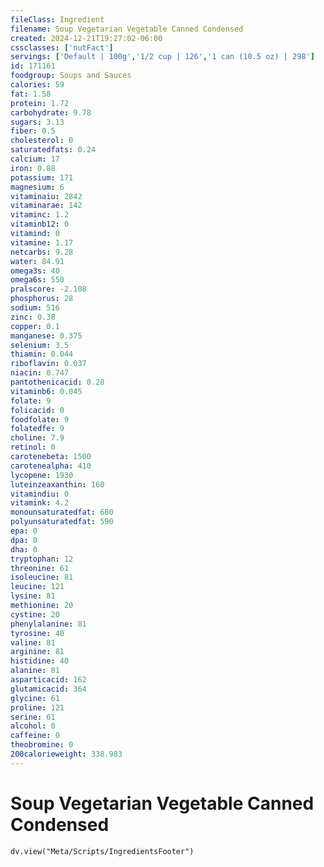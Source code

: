 ```yaml
---
fileClass: Ingredient
filename: Soup Vegetarian Vegetable Canned Condensed
created: 2024-12-21T19:27:02-06:00
cssclasses: ['nutFact']
servings: ['Default | 100g','1/2 cup | 126','1 can (10.5 oz) | 298']
id: 171161
foodgroup: Soups and Sauces
calories: 59
fat: 1.58
protein: 1.72
carbohydrate: 9.78
sugars: 3.13
fiber: 0.5
cholesterol: 0
saturatedfats: 0.24
calcium: 17
iron: 0.88
potassium: 171
magnesium: 6
vitaminaiu: 2842
vitaminarae: 142
vitaminc: 1.2
vitaminb12: 0
vitamind: 0
vitamine: 1.17
netcarbs: 9.28
water: 84.91
omega3s: 40
omega6s: 550
pralscore: -2.108
phosphorus: 28
sodium: 516
zinc: 0.38
copper: 0.1
manganese: 0.375
selenium: 3.5
thiamin: 0.044
riboflavin: 0.037
niacin: 0.747
pantothenicacid: 0.28
vitaminb6: 0.045
folate: 9
folicacid: 0
foodfolate: 9
folatedfe: 9
choline: 7.9
retinol: 0
carotenebeta: 1500
carotenealpha: 410
lycopene: 1930
luteinzeaxanthin: 160
vitamindiu: 0
vitamink: 4.2
monounsaturatedfat: 680
polyunsaturatedfat: 590
epa: 0
dpa: 0
dha: 0
tryptophan: 12
threonine: 61
isoleucine: 81
leucine: 121
lysine: 81
methionine: 20
cystine: 20
phenylalanine: 81
tyrosine: 40
valine: 81
arginine: 81
histidine: 40
alanine: 81
asparticacid: 162
glutamicacid: 364
glycine: 61
proline: 121
serine: 61
alcohol: 0
caffeine: 0
theobromine: 0
200calorieweight: 338.983
---
```


# Soup Vegetarian Vegetable Canned Condensed

```dataviewjs
dv.view("Meta/Scripts/IngredientsFooter")
```